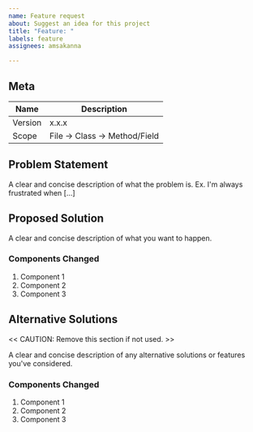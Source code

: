 ```yaml
---
name: Feature request
about: Suggest an idea for this project
title: "Feature: "
labels: feature
assignees: amsakanna

---
```


## Meta
| Name | Description |
| -----| ----------- |
| Version | x.x.x |
| Scope | File -> Class -> Method/Field |

## Problem Statement
A clear and concise description of what the problem is. Ex. I'm always frustrated when [...]

## Proposed Solution
A clear and concise description of what you want to happen.

### Components Changed
1. Component 1
2. Component 2
3. Component 3

## Alternative Solutions
<< CAUTION: Remove this section if not used. >>

A clear and concise description of any alternative solutions or features you've considered.

### Components Changed
1. Component 1
2. Component 2
3. Component 3
